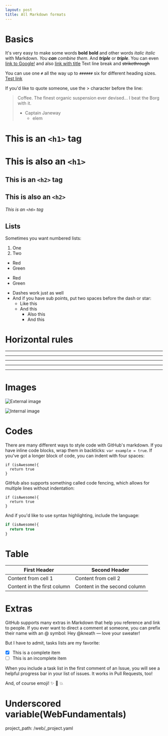 ```yaml
---
layout: post
title: All Markdown formats
---
```


# Basics

It's very easy to make some words **bold** __bold__ and other words *italic* _italic_ with Markdown. _You **can** combine them_. And ***triple*** or ___triple___. You can even [link to Google!](http://google.com) and also [link with title](http://google.com "title")
Text line break and ~~strikethrough~~

You can use one `#` all the way up to `######` six for different heading sizes. <a href="http://google.com" target="_blank">Test link</a>

If you'd like to quote someone, use the > character before the line:

> Coffee. The finest organic suspension ever devised... I beat the Borg with it.
> - Captain Janeway
>   - elem

# This is an `<h1>` tag

This is also an `<h1>`
=============

## This is an `<h2>` tag

This is also an `<h2>`
-------------

###### This is an `<h6>` tag

## Lists

Sometimes you want numbered lists:

1. One
2. Two

*  Red
*  Green

+  Red
+  Green

- Dashes work just as well
- And if you have sub points, put two spaces before the dash or star:
  - Like this
  - And this
    - Also this
    - And this

# Horizontal rules

* * *

***

*****

- - -

---------------------------------------

# Images

![External image](https://octodex.github.com/images/yaktocat.png)

![Internal image](/img/screwdriver.png "Optional title")

# Codes

There are many different ways to style code with GitHub's markdown. If you have inline code blocks, wrap them in backticks: `var example = true`.  If you've got a longer block of code, you can indent with four spaces:

    if (isAwesome){
      return true
    }

GitHub also supports something called code fencing, which allows for multiple lines without indentation:

```
if (isAwesome){
  return true
}
```

And if you'd like to use syntax highlighting, include the language:

```javascript
if (isAwesome){
  return true
}
```

# Table

First Header | Second Header
------------ | -------------
Content from cell 1 | Content from cell 2
Content in the first column | Content in the second column

# Extras

GitHub supports many extras in Markdown that help you reference and link to people. If you ever want to direct a comment at someone, you can prefix their name with an @ symbol: Hey @kneath — love your sweater!

But I have to admit, tasks lists are my favorite:

- [x] This is a complete item
- [ ] This is an incomplete item

When you include a task list in the first comment of an Issue, you will see a helpful progress bar in your list of issues. It works in Pull Requests, too!

And, of course emoji! :sparkles: :camel: :boom:

# Underscored variable(WebFundamentals)

project_path: /web/_project.yaml
